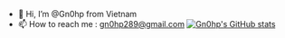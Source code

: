- 👋 Hi, I’m @Gn0hp from Vietnam
- 📫 How to reach me : gn0hp289@gmail.com
[![Gn0hp's GitHub stats](https://github-readme-stats.vercel.app/api/top-langs/?username=Gn0hp)](https://github.com/anuraghazra/github-readme-stats)

<!---
Gn0hp/Gn0hp is a ✨ special ✨ repository because its `README.md` (this file) appears on your GitHub profile.
You can click the Preview link to take a look at your changes.
--->

